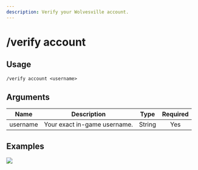 ```yaml
---
description: Verify your Wolvesville account.
---
```


# /verify account

## Usage

```
/verify account <username>
```

## Arguments

| Name     | Description                  | Type   | Required |
| :------: | :--------------------------: | :----: | :------: |
| username | Your exact in-game username. | String | Yes      |

## Examples

![](https://github.com/xNickyDev/Forkman/assets/111157596/48d07a7d-cb7d-4600-b614-7498cef2463b)